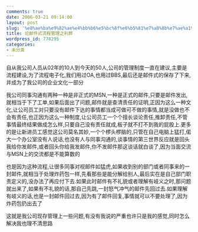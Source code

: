 ```yaml
---
comments: true
date: 2006-03-21 09:14:00
layout: post
slug: '%e8%ae%ba%e9%82%ae%e4%bb%b6%e5%bc%8f%e6%b5%81%e7%a8%8b%e7%ae%a1%e7%90%86%e4%b9%8b%e5%88%a9%e5%bc%8a'
title: 论邮件式流程管理之利弊
wordpress_id: 778295
categories:
- 未分类
---
```


自从我公司人员从02年的10人到今天的50人,公司的管理制度一直在建议,主要是流程建设,为了流程电子化,我们用过OA,也用过BBS,最后还是邮件式的保存了下来,并成为了我公司的企业文化一部分  
  
我公司同事沟通有两种一种是非正式的MSN,一种是正式的邮件,只要是邮件发出,就相当于下了工单,如果后面出了问题,邮件就是查清责任的证明,正因为这么一种文化,让公司员工对只要没有邮件下达的事情都当成可做可不做的事情,就是没做也不会有责任,也正因为这么一种制度,让公司员工一个个擅长谈论责任,推卸责任,不管事情最终结果做成怎么样,只要自己没有责任就成,板子就不打不到我的屁股上.更多的是让新进员工感觉这公司莫名其妙,一个个椤头椤脑的,只管在自己电脑上猛打,偌大一个办公室没有人说话,也没有人与同事沟通的,谈事情的第三世界反应就是回头我给你发邮件,或者回头你给我发邮件,你不发邮件那这谈话就白谈了,因为当面交流与MSN上的交流都是不能算数的  
  
也是因为这种流程,让很多同事对视邮件如猛虎,如果收到别的部门或者同事来的一封邮件,就相当于处理炸药包一样,先看那些是能分解给别人,最后实在是自己部门职责定义的,没办法了再应付下去.如果此时邮件有不礼貌或者理解有岐义之时,那问题就出来了,如果有不礼貌的话,那自己先跳,一封怒气冲气的邮件先回过去.如果理解有岐义的话,也是一封邮件回过去,因为有了邮件回复,事情就可以不要处理了,因为炸药包扔出去了  
  
这就是我公司现存管理上一些问题,有没有我说的严重也许只是我的感觉,同时怎么解决我也理不清思路  

